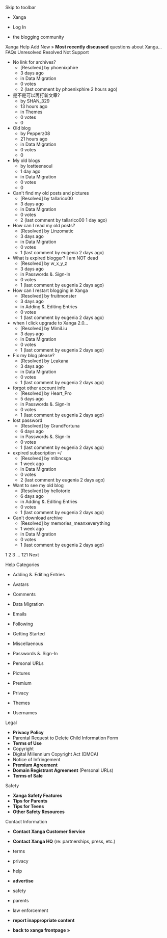 Skip to toolbar

*   Xanga

*   Log In

*   the blogging community

Xanga Help Add New » **Most recently discussed** questions about Xanga… FAQs Unresolved Resolved Not Support

*   No link for archives?
    *   \[Resolved\] by phoenixphire
    *   3 days ago
    *   in Data Migration
    *   0 votes
    *   2 (last comment by phoenixphire 2 hours ago)
*   是不是可以再打新文章?
    *   by SHAN\_329
    *   13 hours ago
    *   in Themes
    *   0 votes
    *   0
*   Old blog
    *   by Pepperz08
    *   21 hours ago
    *   in Data Migration
    *   0 votes
    *   0
*   My old blogs
    *   by lostteensoul
    *   1 day ago
    *   in Data Migration
    *   0 votes
    *   0
*   Can't find my old posts and pictures
    *   \[Resolved\] by tallarico00
    *   3 days ago
    *   in Data Migration
    *   0 votes
    *   2 (last comment by tallarico00 1 day ago)
*   How can I read my old posts?
    *   \[Resolved\] by Linzomatic
    *   3 days ago
    *   in Data Migration
    *   0 votes
    *   1 (last comment by eugenia 2 days ago)
*   What is expired blogger? I am NOT dead
    *   \[Resolved\] by w\_x\_y\_z
    *   3 days ago
    *   in Passwords &. Sign-In
    *   0 votes
    *   1 (last comment by eugenia 2 days ago)
*   How can I restart blogging in Xanga
    *   \[Resolved\] by fruitmonster
    *   3 days ago
    *   in Adding &. Editing Entries
    *   0 votes
    *   1 (last comment by eugenia 2 days ago)
*   when I click upgrade to Xanga 2.0...
    *   \[Resolved\] by MimiLiu
    *   3 days ago
    *   in Data Migration
    *   0 votes
    *   1 (last comment by eugenia 2 days ago)
*   Fix my blog please?
    *   \[Resolved\] by Leakana
    *   3 days ago
    *   in Data Migration
    *   0 votes
    *   1 (last comment by eugenia 2 days ago)
*   forgot other account info
    *   \[Resolved\] by Heart\_Pro
    *   5 days ago
    *   in Passwords &. Sign-In
    *   0 votes
    *   1 (last comment by eugenia 2 days ago)
*   lost password
    *   \[Resolved\] by GrandFortuna
    *   6 days ago
    *   in Passwords &. Sign-In
    *   0 votes
    *   1 (last comment by eugenia 2 days ago)
*   expired subscription =/
    *   \[Resolved\] by mlbncsga
    *   1 week ago
    *   in Data Migration
    *   0 votes
    *   2 (last comment by eugenia 2 days ago)
*   Want to see my old blog
    *   \[Resolved\] by hellotorie
    *   6 days ago
    *   in Adding &. Editing Entries
    *   0 votes
    *   1 (last comment by eugenia 2 days ago)
*   Can't download archive
    *   \[Resolved\] by memories\_meanxeverything
    *   1 week ago
    *   in Data Migration
    *   0 votes
    *   1 (last comment by eugenia 2 days ago)

1 2 3 ... 121 Next

Help Categories

*   Adding &. Editing Entries
*   Avatars
*   Comments
*   Data Migration
*   Emails
*   Following
*   Getting Started
*   Miscellaenous

*   Passwords &. Sign-In
*   Personal URLs
*   Pictures
*   Premium
*   Privacy
*   Themes
*   Usernames

Legal

*   **Privacy Policy**
*   Parental Request to Delete Child Information Form
*   **Terms of Use**
*   Copyright
*   Digital Millennium Copyright Act (DMCA)
*   Notice of Infringement
*   **Premium Agreement**
*   **Domain Registrant Agreement** (Personal URLs)
*   **Terms of Sale**

Safety

*   **Xanga Safety Features**
*   **Tips for Parents**
*   **Tips for Teens**
*   **Other Safety Resources**

Contact Information

*   **Contact Xanga Customer Service**
*   **Contact Xanga HQ** (re: partnerships, press, etc.)

*   terms
*   privacy
*   help
*   **advertise**

*   safety
*   parents
*   law enforcement
*   **report inappropriate content**

*   **back to xanga frontpage »**